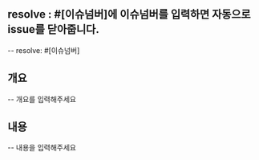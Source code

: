 ## resolve : #[이슈넘버]에 이슈넘버를 입력하면 자동으로 issue를 닫아줍니다.

-- resolve: #[이슈넘버]




## 개요

-- 개요를 입력해주세요



## 내용

-- 내용을 입력해주세요
